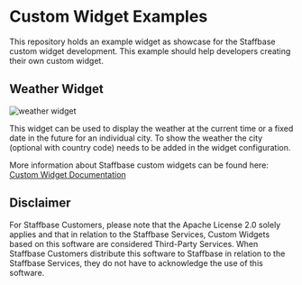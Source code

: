 # Custom Widget Examples

This repository holds an example widget as showcase for the Staffbase custom widget development. This example should help developers creating their own custom widget.


## Weather Widget
![weather widget](https://user-images.githubusercontent.com/47413751/122441072-78e4ae80-cf9d-11eb-89a4-dff8855093aa.png)

This widget can be used to display the weather at the current time or a fixed date in the future for an individual city. To show the weather the city (optional with country code) needs to be added in the widget configuration.


More information about Staffbase custom widgets can be found here:
[Custom Widget Documentation](https://developers.staffbase.com/guide/customwidget-development)

## Disclaimer
For Staffbase Customers, please note that the Apache License 2.0 solely applies and that in relation to the Staffbase Services, Custom Widgets based on this software are considered Third-Party Services. When Staffbase Customers distribute this software to Staffbase in relation to the Staffbase Services, they do not have to acknowledge the use of this software.

